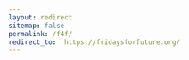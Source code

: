 ```yaml
---
layout: redirect
sitemap: false
permalink: /f4f/
redirect_to:  https://fridaysforfuture.org/
---
```

